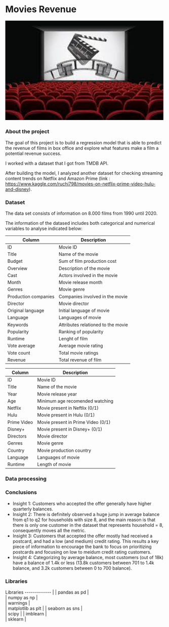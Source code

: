 # Movies Revenue

<img src="https://github.com/silviagonzalez98/Movies-Box-Office-Revenue/blob/main/images/descarga.jpeg?raw=true.png" width="500" />

### About the project

The goal of this project is to build a regression model that is able to predict the revenue of films in box office and explore what features make a film a potential revenue success.

I worked with a dataset that I got from TMDB API. 

After building the model, I analyzed another dataset for checking streaming content trends on Netflix and Amazon Prime (link : https://www.kaggle.com/ruchi798/movies-on-netflix-prime-video-hulu-and-disney).

### Dataset
The data set consists of information on 8.000 films from 1990 until 2020. 

The information of the datased includes both categorical and numerical variables to analyse indicated below:

|Column | Description |	
------------- | -------------| 
|ID|	Movie ID|
|Title|	Name of the movie|
|Budget	| Sum of film production cost|
|Overview|	Description of the movie|
|Cast |	Actors involved in the movie|
|Month	|	Movie release month |
|Genres	|	Movie genre|
|Production companies	| Companies involved in the movie|
|Director | Movie director|
|	Original language|	Initial language of movie|
|	Language|	Languages of movie|
|Keywords |	Attributes relationed to the movie|
|Popularity	| Ranking of popularity|
|Runtime|	Lenght of film|
|Vote average	|	Average movie rating|
|Vote count |	Total movie ratings|
|Revenue |	Total revenue of film|



|Column | Description |	
------------- | -------------| 
|ID|	Movie ID|
|Title|	Name of the movie|
|Year	| Movie release year|
|Age|	Minimum age recomended watching|
|Netflix	| Movie present in Neftlix (0/1)|
|Hulu|	Movie present in Hulu (0/1)|
|Prime Video	|	Movie present in Prime Video (0/1)|
|Disney+ |	Movie present in Disney+ (0/1)|
|Directors |	Movie director|
|Genres	|	Movie genre|
|Country	|	Movie production country |
|	Language|	Languages of movie|
|Runtime |	Length of movie|


### Data processing


### Conclusions
- Insight 1: Customers who accepted the offer generally have higher quarterly balances. <br /> 
- Insight 2: There is definitely observed a huge jump in average balance from q1 to q2 for households with size 8, and the main reason is that there is only one customer in the dataset that represents household = 8, consequently moves all the metric. <br /> 
- Insight 3: Customers that accepted the offer mostly had received a postcard, and had a low (and medium) credit rating. This results a key piece of information to encourage the bank to focus on prioritizing postcards and focusing on low to meidum credit rating customers. <br /> 
- Insight 4: Categorizing by average balance, most customers (out of 18k) have a balance of 1.4k or less (13.8k customers between 701 to 1.4k balance, and 3.2k customers between 0 to 700 balance).

### Libraries

Libraries
------------- |
|	pandas as pd |	
|	numpy as np |	
|	warnings |	
|	matplotlib as plt |	
|	seaborn as sns |	
|	scipy |	
|	imblearn |	
|	sklearn |	
